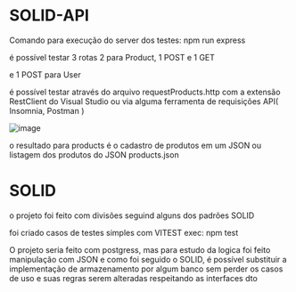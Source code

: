 # SOLID-API


Comando para execução do server dos testes: npm run express

é possível testar 3 rotas
2 para Product, 1 POST e 1 GET 

e 1 POST para User


é possível testar através do arquivo requestProducts.http com a extensão RestClient do Visual Studio ou via alguma ferramenta de requisições API( Insomnia, Postman )



![image](https://user-images.githubusercontent.com/59840153/195694001-494b45fc-5e98-421c-9445-690f5d657e69.png)

o resultado para products é o cadastro de produtos em um JSON ou listagem dos produtos do JSON products.json


# SOLID

o projeto foi feito com divisões seguind alguns dos padrões SOLID

foi criado casos de testes simples com VITEST 
exec: npm test

O projeto seria feito com postgress, mas para estudo da logica foi feito manipulação com JSON e como foi seguido o SOLID, é possível substituir a implementação de armazenamento por algum banco sem perder os casos de uso e suas regras serem alteradas respeitando as interfaces dto
